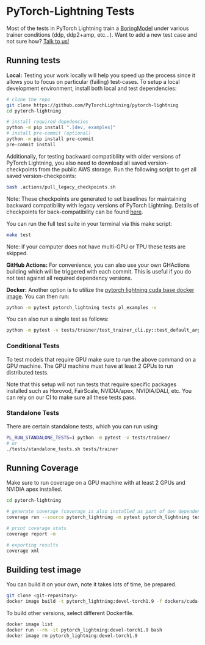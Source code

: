 # PyTorch-Lightning Tests

Most of the tests in PyTorch Lightning train a [BoringModel](https://github.com/PyTorchLightning/pytorch-lightning/blob/master/tests/helpers/boring_model.py) under various trainer conditions (ddp, ddp2+amp, etc...). Want to add a new test case and not sure how? [Talk to us!](https://www.pytorchlightning.ai/community)

## Running tests

**Local:** Testing your work locally will help you speed up the process since it allows you to focus on particular (failing) test-cases.
To setup a local development environment, install both local and test dependencies:

```bash
# clone the repo
git clone https://github.com/PyTorchLightning/pytorch-lightning
cd pytorch-lightning

# install required depedencies
python -m pip install ".[dev, examples]"
# install pre-commit (optional)
python -m pip install pre-commit
pre-commit install
```

Additionally, for testing backward compatibility with older versions of PyTorch Lightning, you also need to download all saved version-checkpoints from the public AWS storage. Run the following script to get all saved version-checkpoints:

```bash
bash .actions/pull_legacy_checkpoints.sh
```

Note: These checkpoints are generated to set baselines for maintaining backward compatibility with legacy versions of PyTorch Lightning. Details of checkpoints for back-compatibility can be found [here](https://github.com/PyTorchLightning/pytorch-lightning/blob/master/legacy/README.md).

You can run the full test suite in your terminal via this make script:

```bash
make test
```

Note: if your computer does not have multi-GPU or TPU these tests are skipped.

**GitHub Actions:** For convenience, you can also use your own GHActions building which will be triggered with each commit.
This is useful if you do not test against all required dependency versions.

**Docker:** Another option is to utilize the [pytorch lightning cuda base docker image](https://hub.docker.com/repository/docker/pytorchlightning/pytorch_lightning/tags?page=1&name=cuda). You can then run:

```bash
python -m pytest pytorch_lightning tests pl_examples -v
```

You can also run a single test as follows:

```bash
python -m pytest -v tests/trainer/test_trainer_cli.py::test_default_args
```

### Conditional Tests

To test models that require GPU make sure to run the above command on a GPU machine.
The GPU machine must have at least 2 GPUs to run distributed tests.

Note that this setup will not run tests that require specific packages installed
such as Horovod, FairScale, NVIDIA/apex, NVIDIA/DALI, etc.
You can rely on our CI to make sure all these tests pass.

### Standalone Tests

There are certain standalone tests, which you can run using:

```bash
PL_RUN_STANDALONE_TESTS=1 python -m pytest -v tests/trainer/
# or
./tests/standalone_tests.sh tests/trainer
```

## Running Coverage

Make sure to run coverage on a GPU machine with at least 2 GPUs and NVIDIA apex installed.

```bash
cd pytorch-lightning

# generate coverage (coverage is also installed as part of dev dependencies under requirements/devel.txt)
coverage run --source pytorch_lightning -m pytest pytorch_lightning tests pl_examples -v

# print coverage stats
coverage report -m

# exporting results
coverage xml
```

## Building test image

You can build it on your own, note it takes lots of time, be prepared.

```bash
git clone <git-repository>
docker image build -t pytorch_lightning:devel-torch1.9 -f dockers/cuda-extras/Dockerfile --build-arg TORCH_VERSION=1.9 .
```

To build other versions, select different Dockerfile.

```bash
docker image list
docker run --rm -it pytorch_lightning:devel-torch1.9 bash
docker image rm pytorch_lightning:devel-torch1.9
```
